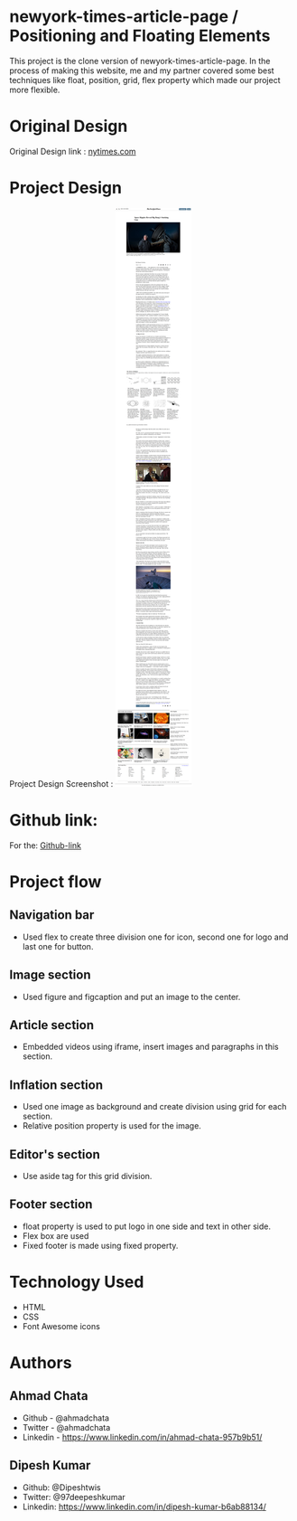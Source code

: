 # newyork-times-article-page / Positioning and Floating Elements

This project is the clone version of newyork-times-article-page. In the process of making this website, me and my partner covered some best techniques like float, position, grid, flex property which made our project more flexible.

# Original Design

Original Design link : [nytimes.com](https://www.nytimes.com/2014/03/18/science/space/detection-of-waves-in-space-buttresses-landmark-theory-of-big-bang.html?_r=0)

# Project Design

Project Design Screenshot : ![Project Design](img/screenshot-nytimes.png)

# Github link:

For the: [Github-link](https://github.com/ahmadchata/newyork-times-article-page/tree/feature-homepage)

# Project flow

## Navigation bar

- Used flex to create three division one for icon, second one for logo and last one for button.

## Image section

- Used figure and figcaption and put an image to the center. 

## Article section

- Embedded videos using iframe, insert images and paragraphs in this section.

## Inflation section

- Used one image as background and create division using grid for each section.
- Relative position property is used for the image.

## Editor's section

- Use aside tag for this grid division.

## Footer section

- float property is used to put logo in one side and text in other side.
- Flex box are used
- Fixed footer is made using fixed property.

# Technology Used

- HTML
- CSS
- Font Awesome icons

# Authors

## Ahmad Chata

- Github - @ahmadchata
- Twitter - @ahmadchata
- Linkedin - https://www.linkedin.com/in/ahmad-chata-957b9b51/

## Dipesh Kumar

- Github: @Dipeshtwis
- Twitter: @97deepeshkumar
- Linkedin: https://www.linkedin.com/in/dipesh-kumar-b6ab88134/